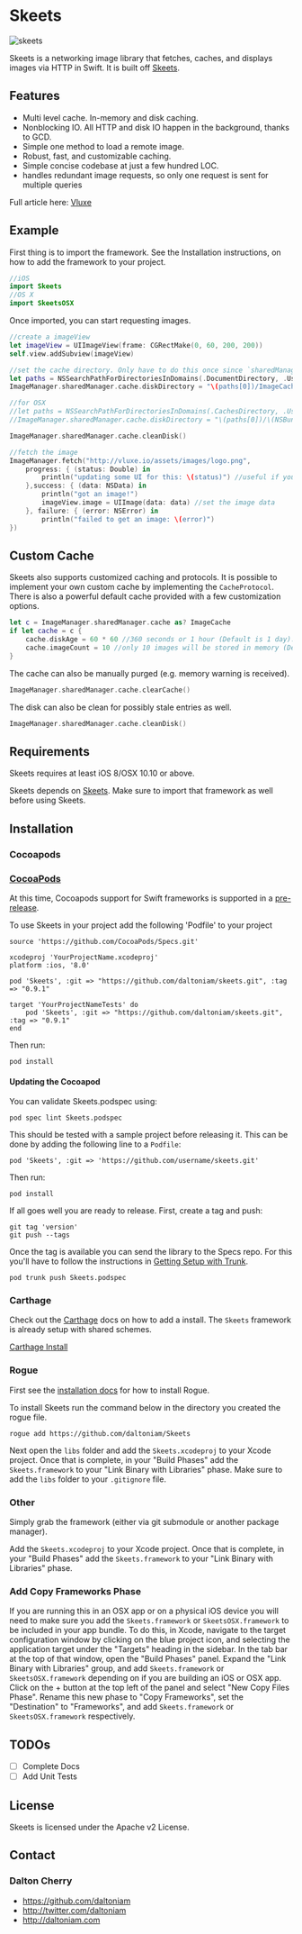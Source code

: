 Skeets
=====

![skeets](http://img1.wikia.nocookie.net/__cb20110522030251/marvel_dc/images/2/2b/Skeets_JLU_1.jpg)

Skeets is a networking image library that fetches, caches, and displays images via HTTP in Swift. It is built off [Skeets](https://github.com/daltoniam/Skeets).

## Features

- Multi level cache. In-memory and disk caching.
- Nonblocking IO. All HTTP and disk IO happen in the background, thanks to GCD.
- Simple one method to load a remote image.
- Robust, fast, and customizable caching.
- Simple concise codebase at just a few hundred LOC.
- handles redundant image requests, so only one request is sent for multiple queries

Full article here: [Vluxe](http://vluxe.io/skeets.html)

## Example

First thing is to import the framework. See the Installation instructions, on how to add the framework to your project.

```swift
//iOS
import Skeets
//OS X
import SkeetsOSX
```

Once imported, you can start requesting images.

```swift
//create a imageView
let imageView = UIImageView(frame: CGRectMake(0, 60, 200, 200))
self.view.addSubview(imageView)

//set the cache directory. Only have to do this once since `sharedManager` is a singleton
let paths = NSSearchPathForDirectoriesInDomains(.DocumentDirectory, .UserDomainMask, true)
ImageManager.sharedManager.cache.diskDirectory = "\(paths[0])/ImageCache"

//for OSX
//let paths = NSSearchPathForDirectoriesInDomains(.CachesDirectory, .UserDomainMask, true)
//ImageManager.sharedManager.cache.diskDirectory = "\(paths[0])/\(NSBundle.mainBundle().bundleIdentifier!)/ImageCache"

ImageManager.sharedManager.cache.cleanDisk()

//fetch the image
ImageManager.fetch("http://vluxe.io/assets/images/logo.png",
    progress: { (status: Double) in
        println("updating some UI for this: \(status)") //useful if you have some kind of progress dialog as the image loads
    },success: { (data: NSData) in
        println("got an image!")
        imageView.image = UIImage(data: data) //set the image data
    }, failure: { (error: NSError) in
        println("failed to get an image: \(error)")
})
```

## Custom Cache

Skeets also supports customized caching and protocols. It is possible to implement your own custom cache by implementing the `CacheProtocol`. There is also a powerful default cache provided with a few customization options.

```swift
let c = ImageManager.sharedManager.cache as? ImageCache
if let cache = c {
    cache.diskAge = 60 * 60 //360 seconds or 1 hour (Default is 1 day).
    cache.imageCount = 10 //only 10 images will be stored in memory (Default is 50).
}
```

The cache can also be manually purged (e.g. memory warning is received).

```swift
ImageManager.sharedManager.cache.clearCache()
```

The disk can also be clean for possibly stale entries as well.

```swift
ImageManager.sharedManager.cache.cleanDisk()
```

## Requirements

Skeets requires at least iOS 8/OSX 10.10 or above.

Skeets depends on [Skeets](https://github.com/daltoniam/Skeets). Make sure to import that framework as well before using Skeets.

## Installation

### Cocoapods

### [CocoaPods](http://cocoapods.org/)
At this time, Cocoapods support for Swift frameworks is supported in a [pre-release](http://blog.cocoapods.org/Pod-Authors-Guide-to-CocoaPods-Frameworks/).

To use Skeets in your project add the following 'Podfile' to your project

    source 'https://github.com/CocoaPods/Specs.git'

    xcodeproj 'YourProjectName.xcodeproj'
    platform :ios, '8.0'

    pod 'Skeets', :git => "https://github.com/daltoniam/skeets.git", :tag => "0.9.1"

    target 'YourProjectNameTests' do
        pod 'Skeets', :git => "https://github.com/daltoniam/skeets.git", :tag => "0.9.1"
    end

Then run:

    pod install

#### Updating the Cocoapod
You can validate Skeets.podspec using:

    pod spec lint Skeets.podspec

This should be tested with a sample project before releasing it. This can be done by adding the following line to a ```Podfile```:

    pod 'Skeets', :git => 'https://github.com/username/skeets.git'

Then run:

    pod install

If all goes well you are ready to release. First, create a tag and push:

    git tag 'version'
    git push --tags

Once the tag is available you can send the library to the Specs repo. For this you'll have to follow the instructions in [Getting Setup with Trunk](http://guides.cocoapods.org/making/getting-setup-with-trunk.html).

    pod trunk push Skeets.podspec



### Carthage

Check out the [Carthage](https://github.com/Carthage/Carthage) docs on how to add a install. The `Skeets` framework is already setup with shared schemes.

[Carthage Install](https://github.com/Carthage/Carthage#adding-frameworks-to-an-application)

### Rogue

First see the [installation docs](https://github.com/acmacalister/Rogue) for how to install Rogue.

To install Skeets run the command below in the directory you created the rogue file.

```
rogue add https://github.com/daltoniam/Skeets
```

Next open the `libs` folder and add the `Skeets.xcodeproj` to your Xcode project. Once that is complete, in your "Build Phases" add the `Skeets.framework` to your "Link Binary with Libraries" phase. Make sure to add the `libs` folder to your `.gitignore` file.

### Other

Simply grab the framework (either via git submodule or another package manager).

Add the `Skeets.xcodeproj` to your Xcode project. Once that is complete, in your "Build Phases" add the `Skeets.framework` to your "Link Binary with Libraries" phase.

### Add Copy Frameworks Phase

If you are running this in an OSX app or on a physical iOS device you will need to make sure you add the `Skeets.framework` or `SkeetsOSX.framework` to be included in your app bundle. To do this, in Xcode, navigate to the target configuration window by clicking on the blue project icon, and selecting the application target under the "Targets" heading in the sidebar. In the tab bar at the top of that window, open the "Build Phases" panel. Expand the "Link Binary with Libraries" group, and add `Skeets.framework` or `SkeetsOSX.framework` depending on if you are building an iOS or OSX app. Click on the + button at the top left of the panel and select "New Copy Files Phase". Rename this new phase to "Copy Frameworks", set the "Destination" to "Frameworks", and add `Skeets.framework` or `SkeetsOSX.framework` respectively.

## TODOs

- [ ] Complete Docs
- [ ] Add Unit Tests

## License

Skeets is licensed under the Apache v2 License.

## Contact

### Dalton Cherry
* https://github.com/daltoniam
* http://twitter.com/daltoniam
* http://daltoniam.com


